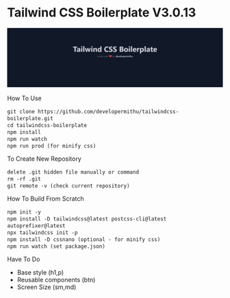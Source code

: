 # Tailwind CSS Boilerplate V3.0.13

![template](/dist/img/template.jpeg)

How To Use
```
git clone https://github.com/developermithu/tailwindcss-boilerplate.git
cd tailwindcss-boilerplate
npm install
npm run watch
npm run prod (for minify css)
```

To Create New Repository
```
delete .git hidden file manually or command 
rm -rf .git
git remote -v (check current repository)
```


How To Build From Scratch
```
npm init -y
npm install -D tailwindcss@latest postcss-cli@latest autoprefixer@latest
npx tailwindcss init -p
npm install -D cssnano (optional - for minify css)
npm run watch (set package.json)
```

Have To Do
- Base style (h1,p)
- Reusable components (btn)
- Screen Size (sm,md)
